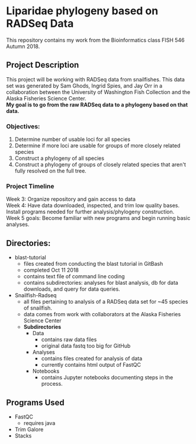 # Liparidae phylogeny based on RADSeq Data
This repository contains my work from the Bioinformatics class FISH 546 Autumn 2018.  
  

## Project Description
This project will be working with RADSeq data from snailfishes. This data set was generated by Sam Ghods, Ingrid Spies, and Jay Orr in a collaboration between the University of Washington Fish Collection and the Alaska Fisheries Science Center.  
**My goal is to go from the raw RADSeq data to a phylogeny based on that data.**  
### Objectives:
1. Determine number of usable loci for all species
2. Determine if more loci are usable for groups of more closely related species
3. Construct a phylogeny of all species
4. Construct a phylogeny of groups of closely related species that aren't fully resolved on the full tree.
### Project Timeline
Week 3: Organize repository and gain access to data  
Week 4: Have data downloaded, inspected, and trim low quality bases. Install programs needed for further analysis/phylogeny construction.  
Week 5 goals: Become familiar with new programs and begin running basic analyses.
## Directories:  
- blast-tutorial
	- files created from conducting the blast tutorial in GitBash
	- completed Oct 11 2018
	- contains text file of command line coding
	- contains subdirectories: analyses for blast analysis, db for data downloads, and query for data queries.
-  Snailfish-Radseq
	-  all files pertaining to analysis of a RADSeq data set for ~45 species of snailfish.
	-  data comes from work with collaborators at the Alaska Fisheries Science Center
	-  **Subdirectories**
		-  Data
			-  contains raw data files
			-  original data fastq too big for GitHub
		-  Analyses
			-  contains files created for analysis of data
			-  currently contains html output of FastQC
		-  Notebooks
			-  contains Jupyter notebooks documenting steps in the process.
## Programs Used
- FastQC 
	- requires java
- Trim Galore
- Stacks
